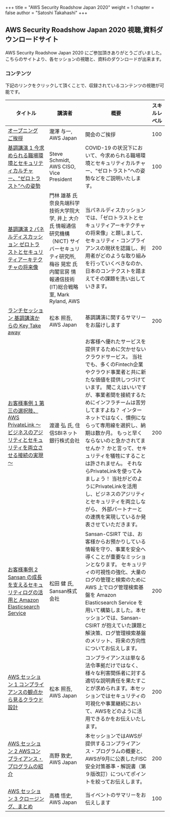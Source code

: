 +++
title = "AWS Security Roadshow Japan 2020"
weight = 1
chapter = false
author = "Satoshi Takahashi"
+++

## AWS Security Roadshow Japan 2020 視聴,資料ダウンロードサイト

AWS Security Roadshow Japan 2020 にご参加頂きありがとうございました。  
こちらのサイトより、各セッションの視聴と、資料のダウンロードが出来ます。


### コンテンツ

下記のリンクをクリックして頂くことで、収録されているコンテンツの視聴が可能です。

|タイトル|講演者|概要|スキルレベル|
|-----|-----|-----|-----|
|[オープニング ご挨拶 ](/workshops/opening)|瀧澤 与一, AWS Japan|開会のご挨拶|100| 
|[基調講演 1 今求められる職場環境とセキュリティカルチャー、“ゼロトラスト”への姿勢](/workshops/keynote1)|Steve Schmidt, AWS CISO, Vice President|COVID-19 の状況下において、今求められる職場環境とセキュリティカルチャー、“ゼロトラスト”への姿勢などをご説明いたします。|100| 
|[基調講演 2 パネルディスカッション ゼロトラストとセキュリティアーキテクチャの将来像](/workshops/keynote2/)|門林 雄基 氏 奈良先端科学技術大学院大学, 井上 大介 氏 情報通信研究機構（NICT) サイバーセキュリティ研究所, 梅谷 晃宏 氏 内閣官房 情報通信技術(IT)総合戦略室, Mark Ryland, AWS|当パネルディスカッションでは、「ゼロトラストとセキュリティアーキテクチャの将来像」と題しまして、セキュリティ・コンプライアンスの現状を認識し、利用者がどのような取り組みを行っていくべきなのか、日本のコンテクストを踏まえてその課題を洗い出していきます。|200|
|[ランチセッション 基調講演からの Key Take away](/workshops/lunchsession)|松本 照吾, AWS Japan|基調講演に関するサマリーをお届けします|200|
|[お客様事例 1 第三の選択肢、AWS PrivateLink ～ビジネスのアジリティとセキュリティを両立させる接続の実現～](/workshops/customersession1)|渡邊 弘 氏, 住信SBIネット銀行株式会社|お客様へ優れたサービスを提供するために欠かせないクラウドサービス。 当社でも、多くのFintech企業やクラウド事業者と共に新たな価値を提供しつづけています。 聞こえはいいですが、事業者間を接続するためにインフラチームは苦労してますよね？ インターネットではなく、慣例にならって専用線を選択し、納期は数か月。 もっと早くならないのと急かされてませんか？ かと言って、セキュリティを犠牲にすることは許されません。 それならPrivateLinkを使ってみましょう！ 当社がどのようにPrivateLinkを活用し、ビジネスのアジリティとセキュリティを両立しながら、 外部パートナーとの連携を実現しているか発表させていただきます。|200|
|[お客様事例 2 Sansan の成長を支えるセキュリティログの活用と Amazon Elasticsearch Service](/workshops/customersession2)|松田 健 氏, Sansan株式会社|Sansan-CSIRT では、お客様からお預かりしている情報を守り、事業を安全へ導くことが重要なミッションとなります。 セキュリティの可視性の強化、大量のログの管理と検索のために AWS 上でログ管理検索基盤を Amazon Elasticsearch Service を用いて構築しました。本セッションでは、Sansan-CSIRT が抱えていた課題と解決策、ログ管理検索基盤のメリット、将来の方向性についてお伝えします。|200|
|[AWS セッション 1 コンプライアンスの観点から見るクラウド設計](/workshops/awssession1)|松本 照吾, AWS Japan|コンプライアンスは単なる法令準拠だけではなく、様々な利害関係者に対する適切な説明責任を果たすことが求められます。本セッションではセキュリティの可視化や事業継続において、AWSをどのように活用できるかをお伝えいたします。|200|
|[AWS セッション 2 AWSコンプライアンス・プログラムの紹介](/workshops/awssession2)|高野 敦史, AWS Japan|本セッションではAWSが提供するコンプライアンス・プログラムの概要と、AWSが9月に公表したFISC安全対策基準・解説書（第９版改訂）についてポイントを絞ってお伝えします。|200|
|[AWS セッション 3 クロージング、まとめ](/workshops/awssession3)|高橋 悟史, AWS Japan|当イベントのサマリーをお伝えします|100|

